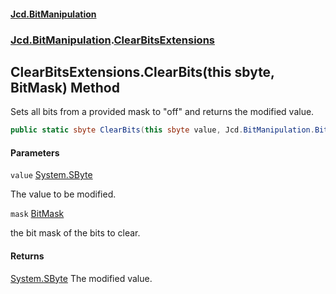 #### [Jcd.BitManipulation](index.md 'index')
### [Jcd.BitManipulation](Jcd.BitManipulation.md 'Jcd.BitManipulation').[ClearBitsExtensions](Jcd.BitManipulation.ClearBitsExtensions.md 'Jcd.BitManipulation.ClearBitsExtensions')

## ClearBitsExtensions.ClearBits(this sbyte, BitMask) Method

Sets all bits from a provided mask to "off" and returns the modified value.

```csharp
public static sbyte ClearBits(this sbyte value, Jcd.BitManipulation.BitMask mask);
```
#### Parameters

<a name='Jcd.BitManipulation.ClearBitsExtensions.ClearBits(thissbyte,Jcd.BitManipulation.BitMask).value'></a>

`value` [System.SByte](https://docs.microsoft.com/en-us/dotnet/api/System.SByte 'System.SByte')

The value to be modified.

<a name='Jcd.BitManipulation.ClearBitsExtensions.ClearBits(thissbyte,Jcd.BitManipulation.BitMask).mask'></a>

`mask` [BitMask](Jcd.BitManipulation.BitMask.md 'Jcd.BitManipulation.BitMask')

the bit mask of the bits to clear.

#### Returns

[System.SByte](https://docs.microsoft.com/en-us/dotnet/api/System.SByte 'System.SByte')
The modified value.